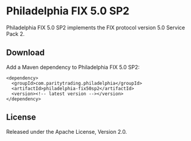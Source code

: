 Philadelphia FIX 5.0 SP2
=========================

Philadelphia FIX 5.0 SP2 implements the FIX protocol version 5.0 Service
Pack 2.


Download
--------

Add a Maven dependency to Philadelphia FIX 5.0 SP2:

    <dependency>
      <groupId>com.paritytrading.philadelphia</groupId>
      <artifactId>philadelphia-fix50sp2</artifactId>
      <version><!-- latest version --></version>
    </dependency>


License
-------

Released under the Apache License, Version 2.0.
